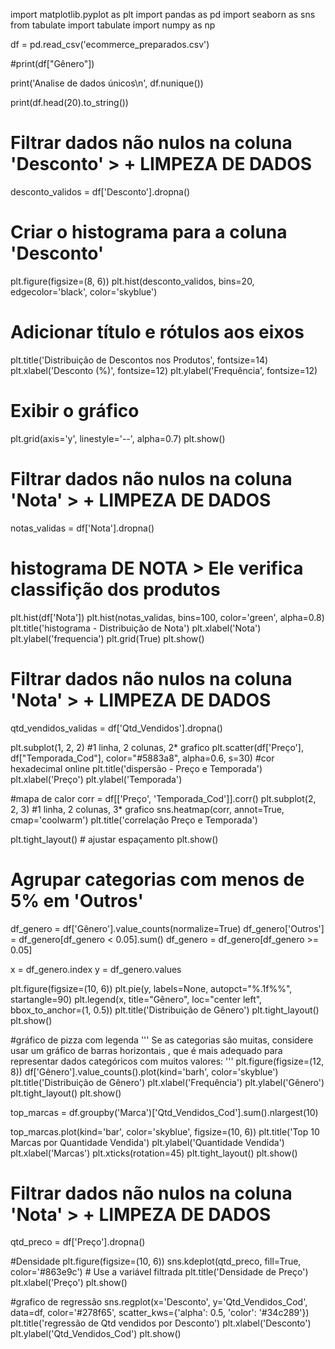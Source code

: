 
import matplotlib.pyplot as plt
import pandas as pd
import seaborn as sns
from tabulate import tabulate
import numpy as np

df = pd.read_csv('ecommerce_preparados.csv')


#print(df["Gênero"])

print('Analise de dados únicos\n', df.nunique())

print(df.head(20).to_string())

# Filtrar dados não nulos na coluna 'Desconto' > + LIMPEZA DE DADOS
desconto_validos = df['Desconto'].dropna()

# Criar o histograma para a coluna 'Desconto'
plt.figure(figsize=(8, 6))
plt.hist(desconto_validos, bins=20, edgecolor='black', color='skyblue')

# Adicionar título e rótulos aos eixos
plt.title('Distribuição de Descontos nos Produtos', fontsize=14)
plt.xlabel('Desconto (%)', fontsize=12)
plt.ylabel('Frequência', fontsize=12)

# Exibir o gráfico
plt.grid(axis='y', linestyle='--', alpha=0.7)
plt.show()


# Filtrar dados não nulos na coluna 'Nota' > + LIMPEZA DE DADOS
notas_validas = df['Nota'].dropna()

# histograma DE NOTA > Ele verifica classifição dos produtos
plt.hist(df['Nota'])
plt.hist(notas_validas, bins=100, color='green', alpha=0.8)
plt.title('histograma - Distribuição de Nota')
plt.xlabel('Nota')
plt.ylabel('frequencia')
plt.grid(True)
plt.show()


# Filtrar dados não nulos na coluna 'Nota' > + LIMPEZA DE DADOS
qtd_vendidos_validas = df['Qtd_Vendidos'].dropna()



plt.subplot(1, 2, 2) #1 linha, 2 colunas, 2* grafico
plt.scatter(df['Preço'], df["Temporada_Cod"], color="#5883a8", alpha=0.6, s=30)  #cor hexadecimal online
plt.title('dispersão - Preço e Temporada')
plt.xlabel('Preço')
plt.ylabel('Temporada')



#mapa de calor
corr = df[['Preço', 'Temporada_Cod']].corr()
plt.subplot(2, 2, 3) #1 linha, 2 colunas, 3* grafico
sns.heatmap(corr, annot=True, cmap='coolwarm')
plt.title('correlação Preço e Temporada')


plt.tight_layout() # ajustar espaçamento
plt.show()



# Agrupar categorias com menos de 5% em 'Outros'
df_genero = df['Gênero'].value_counts(normalize=True)
df_genero['Outros'] = df_genero[df_genero < 0.05].sum()
df_genero = df_genero[df_genero >= 0.05]


x = df_genero.index
y = df_genero.values


plt.figure(figsize=(10, 6))
plt.pie(y, labels=None, autopct="%.1f%%", startangle=90)
plt.legend(x, title="Gênero", loc="center left", bbox_to_anchor=(1, 0.5))
plt.title('Distribuição de Gênero')
plt.tight_layout()
plt.show()

#gráfico de pizza com legenda
'''
Se as categorias são muitas, considere usar um gráfico de barras horizontais
, que é mais adequado para representar dados categóricos com muitos valores:
'''
plt.figure(figsize=(12, 8))
df['Gênero'].value_counts().plot(kind='barh', color='skyblue')
plt.title('Distribuição de Gênero')
plt.xlabel('Frequência')
plt.ylabel('Gênero')
plt.tight_layout()
plt.show()


top_marcas = df.groupby('Marca')['Qtd_Vendidos_Cod'].sum().nlargest(10)

top_marcas.plot(kind='bar', color='skyblue', figsize=(10, 6))
plt.title('Top 10 Marcas por Quantidade Vendida')
plt.ylabel('Quantidade Vendida')
plt.xlabel('Marcas')
plt.xticks(rotation=45)
plt.tight_layout()
plt.show()


# Filtrar dados não nulos na coluna 'Nota' > + LIMPEZA DE DADOS
qtd_preco = df['Preço'].dropna()

#Densidade
plt.figure(figsize=(10, 6))
sns.kdeplot(qtd_preco, fill=True, color='#863e9c')  # Use a variável filtrada
plt.title('Densidade de Preço')
plt.xlabel('Preço')
plt.show()



#grafico de regressão
sns.regplot(x='Desconto', y='Qtd_Vendidos_Cod', data=df, color='#278f65', scatter_kws={'alpha': 0.5, 'color': '#34c289'})
plt.title('regressão de Qtd vendidos por Desconto')
plt.xlabel('Desconto')
plt.ylabel('Qtd_Vendidos_Cod')
plt.show()


